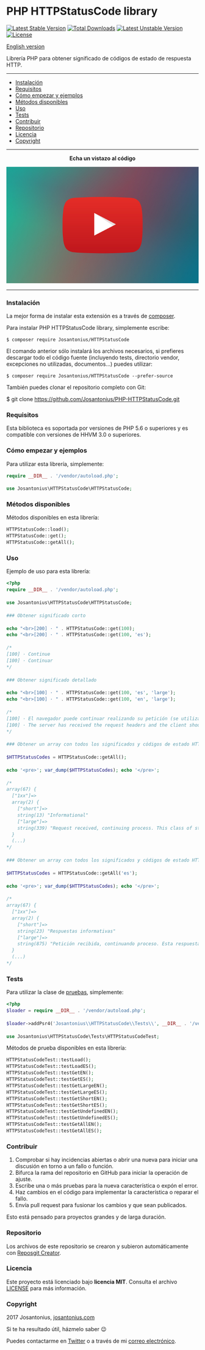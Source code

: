 # PHP HTTPStatusCode library

[![Latest Stable Version](https://poser.pugx.org/josantonius/httpstatuscode/v/stable)](https://packagist.org/packages/josantonius/httpstatuscode) [![Total Downloads](https://poser.pugx.org/josantonius/httpstatuscode/downloads)](https://packagist.org/packages/josantonius/httpstatuscode) [![Latest Unstable Version](https://poser.pugx.org/josantonius/httpstatuscode/v/unstable)](https://packagist.org/packages/josantonius/httpstatuscode) [![License](https://poser.pugx.org/josantonius/httpstatuscode/license)](https://packagist.org/packages/josantonius/httpstatuscode)

[English version](README.md)

Librería PHP para obtener significado de códigos de estado de respuesta HTTP.

---

- [Instalación](#instalación)
- [Requisitos](#requisitos)
- [Cómo empezar y ejemplos](#cómo-empezar-y-ejemplos)
- [Métodos disponibles](#métodos-disponibles)
- [Uso](#uso)
- [Tests](#tests)
- [Contribuir](#contribuir)
- [Repositorio](#repositorio)
- [Licencia](#licencia)
- [Copyright](#copyright)

---

<p align="center"><strong>Echa un vistazo al código</strong></p>

<p align="center">
  <a href="" title="Echa un vistazo al código">
    <img src="https://raw.githubusercontent.com/Josantonius/PHP-Algorithm/master/resources/youtube-thumbnail.jpg">
  </a>
</p>

---

### Instalación 

La mejor forma de instalar esta extensión es a través de [composer](http://getcomposer.org/download/).

Para instalar PHP HTTPStatusCode library, simplemente escribe:

    $ composer require Josantonius/HTTPStatusCode

El comando anterior sólo instalará los archivos necesarios, si prefieres descargar todo el código fuente (incluyendo tests, directorio vendor, excepciones no utilizadas, documentos...) puedes utilizar:

    $ composer require Josantonius/HTTPStatusCode --prefer-source

También puedes clonar el repositorio completo con Git:

  $ git clone https://github.com/Josantonius/PHP-HTTPStatusCode.git

### Requisitos

Esta biblioteca es soportada por versiones de PHP 5.6 o superiores y es compatible con versiones de HHVM 3.0 o superiores.

### Cómo empezar y ejemplos

Para utilizar esta librería, simplemente:

```php
require __DIR__ . '/vendor/autoload.php';

use Josantonius\HTTPStatusCode\HTTPStatusCode;
```
### Métodos disponibles

Métodos disponibles en esta librería:

```php
HTTPStatusCode::load();
HTTPStatusCode::get();
HTTPStatusCode::getAll();
```
### Uso

Ejemplo de uso para esta librería:

```php
<?php
require __DIR__ . '/vendor/autoload.php';

use Josantonius\HTTPStatusCode\HTTPStatusCode;

### Obtener significado corto

echo "<br>[200] · " . HTTPStatusCode::get(100);
echo "<br>[200] · " . HTTPStatusCode::get(100, 'es');

/*
[100] · Continue
[100] · Continuar
*/

### Obtener significado detallado

echo "<br>[100] · " . HTTPStatusCode::get(100, 'es', 'large');
echo "<br>[100] · " . HTTPStatusCode::get(100, 'en', 'large');

/*
[100] · El navegador puede continuar realizando su petición (se utiliza para indicar que la primera parte de la petición del navegador se ha recibido correctamente).
[100] · The server has received the request headers and the client should proceed to send the request body (in the case of a request for which a body needs to be sent; for example, a POST request). Sending a large request body to a server after a request has been rejected for inappropriate headers would be inefficient. To have a server check the request's headers, a client must send Expect: 100-continue as a header in its initial request and receive a 100 Continue status code in response before sending the body. The response 417 Expectation Failed indicates the request should not be continued.
*/

### Obtener un array con todos los significados y códigos de estado HTTP en inglés

$HTTPStatusCodes = HTTPStatusCode::getAll();

echo '<pre>'; var_dump($HTTPStatusCodes); echo '</pre>';

/*
array(67) {
  ["1xx"]=>
  array(2) {
    ["short"]=>
    string(13) "Informational"
    ["large"]=>
    string(339) "Request received, continuing process. This class of status code indicates a provisional response, consisting only of the Status-Line and optional headers, and is terminated by an empty line. Since HTTP/1.0 did not define any 1xx status codes, servers must not send a 1xx response to an HTTP/1.0 client except under experimental conditions."
  }
  (...)
*/

### Obtener un array con todos los significados y códigos de estado HTTP en español

$HTTPStatusCodes = HTTPStatusCode::getAll('es');

echo '<pre>'; var_dump($HTTPStatusCodes); echo '</pre>';

/*
array(67) {
  ["1xx"]=>
  array(2) {
    ["short"]=>
    string(23) "Respuestas informativas"
    ["large"]=>
    string(875) "Petición recibida, continuando proceso. Esta respuesta significa que el servidor ha recibido los encabezados de la petición, y que el cliente debería proceder a enviar el cuerpo de la misma (en el caso de peticiones para las cuales el cuerpo necesita ser enviado; por ejemplo, una petición Hypertext Transfer Protocol). Si el cuerpo de la petición es largo, es ineficiente enviarlo a un servidor, cuando la petición ha sido ya rechazada, debido a encabezados inapropiados. Para hacer que un servidor cheque si la petición podría ser aceptada basada únicamente en los encabezados de la petición, el cliente debe enviar Expect: 100-continue como un encabezado en su petición inicial (vea Plantilla:Web-RFC: Expect header) y verificar si un código de estado 100 Continue es recibido en respuesta, antes de continuar (o recibir 417 Expectation Failed y no continuar)."
  }
  (...)
*/
```

### Tests 

Para utilizar la clase de [pruebas](tests), simplemente:

```php
<?php
$loader = require __DIR__ . '/vendor/autoload.php';

$loader->addPsr4('Josantonius\\HTTPStatusCode\\Tests\\', __DIR__ . '/vendor/josantonius/httpstatuscode/tests');

use Josantonius\HTTPStatusCode\Tests\HTTPStatusCodeTest;
```
Métodos de prueba disponibles en esta librería:

```php
HTTPStatusCodeTest::testLoad();
HTTPStatusCodeTest::testLoadES();
HTTPStatusCodeTest::testGetEN();
HTTPStatusCodeTest::testGetES();
HTTPStatusCodeTest::testGetLargeEN();
HTTPStatusCodeTest::testGetLargeES();
HTTPStatusCodeTest::testGetShortEN();
HTTPStatusCodeTest::testGetShortES();
HTTPStatusCodeTest::testGetUndefinedEN();
HTTPStatusCodeTest::testGetUndefinedES();
HTTPStatusCodeTest::testGetAllEN();
HTTPStatusCodeTest::testGetAllES();
```

### Contribuir
1. Comprobar si hay incidencias abiertas o abrir una nueva para iniciar una discusión en torno a un fallo o función.
1. Bifurca la rama del repositorio en GitHub para iniciar la operación de ajuste.
1. Escribe una o más pruebas para la nueva característica o expón el error.
1. Haz cambios en el código para implementar la característica o reparar el fallo.
1. Envía pull request para fusionar los cambios y que sean publicados.

Esto está pensado para proyectos grandes y de larga duración.

### Repositorio

Los archivos de este repositorio se crearon y subieron automáticamente con [Reposgit Creator](https://github.com/Josantonius/BASH-Reposgit).

### Licencia

Este proyecto está licenciado bajo **licencia MIT**. Consulta el archivo [LICENSE](LICENSE) para más información.

### Copyright

2017 Josantonius, [josantonius.com](https://josantonius.com/)

Si te ha resultado útil, házmelo saber :wink:

Puedes contactarme en [Twitter](https://twitter.com/Josantonius) o a través de mi [correo electrónico](mailto:hello@josantonius.com).